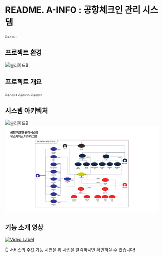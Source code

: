 # README. A-INFO : 공항체크인 관리 시스템 



<img src=".image/슬라이드1.png" alt="슬라이드1" style="zoom:50%;" />

## 프로젝트 환경

![슬라이드8](.image/슬라이드8.png)

## 프로젝트 개요

<img src=".image/슬라이드4.png" alt="슬라이드4" style="zoom:50%;" />

<img src=".image/슬라이드5.png" alt="슬라이드5" style="zoom:50%;" />



<img src=".image/슬라이드6.png" alt="슬라이드6" style="zoom: 50%;" />

## 시스템 아키텍처

![슬라이드9](.image/슬라이드9.png)![슬라이드15](image/슬라이드15.png)

## 기능 소개 영상

[![Video Label](https://img.youtube.com/vi/F6LGrs-Bkh0/0.jpg)](https://youtu.be/F6LGrs-Bkh0) 

👆 서비스의 주요 기능 시연을 위 사진을 클릭하시면 확인하실 수 있습니다❗️ 
